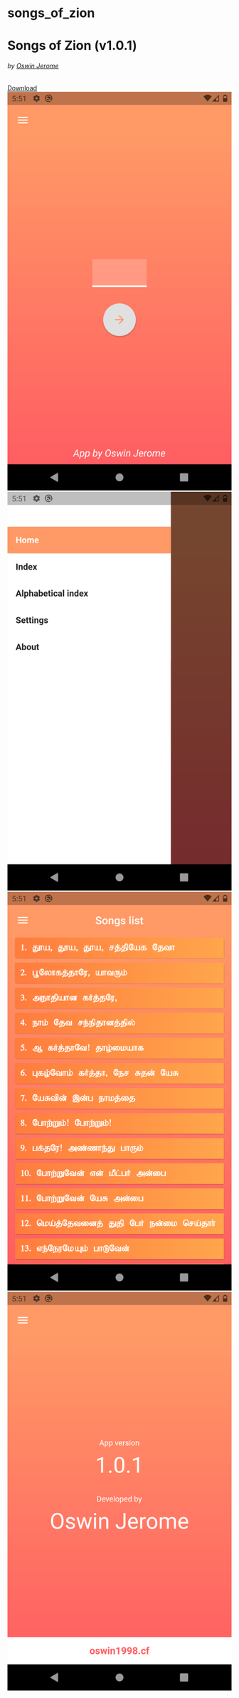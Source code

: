 # songs_of_zion


<html lang="en">
<head>
<meta charset="UTF-8">
<meta name="viewport" content="width=device-width, initial-scale=1.0">
<link rel="stylesheet" href="https://stackpath.bootstrapcdn.com/bootstrap/4.4.1/css/bootstrap.min.css" integrity="sha384-Vkoo8x4CGsO3+Hhxv8T/Q5PaXtkKtu6ug5TOeNV6gBiFeWPGFN9MuhOf23Q9Ifjh" crossorigin="anonymous">
<title>Songs of zion</title>
</head>
<body>
<div class="container text-center">
<h1 class="mt-5 text-center heading text-muted">Songs of Zion (v1.0.1)</h1>
<h6>by <a href="https://oswin1998.cf/">Oswin Jerome</a></h6>
<a href="../build/app/outputs/apk/release/app-release.apk" class="btn btn-success mt-4">Download</a>

<div class="images row mt-5 mb-5">
            <div class="col-3 col-sm-6">
                <img src="./img1.png" class="w-100" alt="" srcset="">
            </div>
            <div class="col-3 col-sm-6">
                <img src="./img2.png" class="w-100" alt="" srcset="">
            </div>
            <div class="col-3 col-sm-6">
                <img src="./img3.png" class="w-100" alt="" srcset="">
            </div>
            <div class="col-3 col-sm-6">
                <img src="./img4.png" class="w-100" alt="" srcset="">
            </div>
        </div>

</div>
</body>
</html>